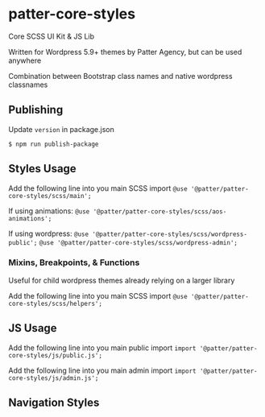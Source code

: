 # patter-core-styles

Core SCSS UI Kit & JS Lib

Written for Wordpress 5.9+ themes by Patter Agency, but can be used anywhere

Combination between Bootstrap class names and native wordpress classnames

## Publishing

Update `version` in package.json

`$ npm run publish-package`

## Styles Usage

Add the following line into you main SCSS import
`@use '@patter/patter-core-styles/scss/main';`

If using animations:
`@use '@patter/patter-core-styles/scss/aos-animations';`

If using wordpress:
`@use '@patter/patter-core-styles/scss/wordpress-public';`
`@use '@patter/patter-core-styles/scss/wordpress-admin';`

### Mixins, Breakpoints, & Functions

Useful for child wordpress themes already relying on a larger library

Add the following line into you main SCSS import
`@use '@patter/patter-core-styles/scss/helpers';`

## JS Usage

Add the following line into you main public import
`import '@patter/patter-core-styles/js/public.js';`

Add the following line into you main admin import
`import '@patter/patter-core-styles/js/admin.js';`

## Navigation Styles

